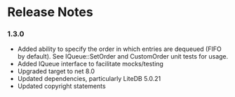 # Release Notes

### 1.3.0
- Added ability to specify the order in which entries are dequeued (FIFO by default). See IQueue::SetOrder and CustomOrder unit tests for usage.
- Added IQueue interface to facilitate mocks/testing
- Upgraded target to net 8.0
- Updated dependencies, particularly LiteDB 5.0.21
- Updated copyright statements